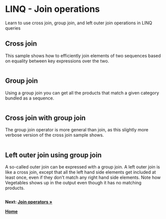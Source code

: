 # LINQ - Join operations

Learn to use cross join, group join, and left outer join operations in LINQ queries

## Cross join

This sample shows how to efficiently join elements of two sequences based on equality between key expressions over the two.

``` cs --region cross-join --source-file ../src/JoinOperations.cs --project ../src/Try101LinqSamples.csproj
```

## Group join

Using a group join you can get all the products that match a given category bundled as a sequence.

``` cs --region group-join --source-file ../src/JoinOperations.cs --project ../src/Try101LinqSamples.csproj
```

## Cross join with group join

The group join operator is more general than join, as this slightly more verbose version of the cross join sample shows.

``` cs --region cross-group-join --source-file ../src/JoinOperations.cs --project ../src/Try101LinqSamples.csproj
```

## Left outer join using group join

A so-called outer join can be expressed with a group join. A left outer join is like a cross join, except that all the left hand side elements get included at least once, even if they don't match any right hand side elements. Note how Vegetables shows up in the output even though it has no matching products.

``` cs --region left-outer-join --source-file ../src/JoinOperations.cs --project ../src/Try101LinqSamples.csproj
```

**Next: [Join operators &raquo;](./join-operators.md)**

**[Home](../README.md)**
